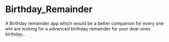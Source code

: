# Birthday_Remainder
A Birthday remainder app which would be a better companion for every one whi are looking for a advanced birthday remainder for your dear ones birthday..

